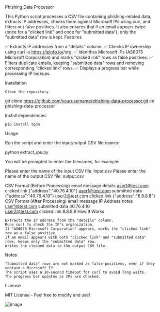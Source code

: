 Phishing Data Processor

This Python script processes a CSV file containing phishing-related data, extracts IP addresses, checks them against Microsoft IPs using curl, and filters out false positives. It also ensures that if an email appears twice (once for a "clicked link" and once for "submitted data"), only the "submitted data" row is kept.
Features

✅ Extracts IP addresses from a "details" column.
✅ Checks IP ownership using curl -s https://ipinfo.io/<IP>/org.
✅ Identifies Microsoft IPs (AS8075 Microsoft Corporation) and marks "clicked link" rows as false positives.
✅ Filters duplicate emails, keeping "submitted data" rows and removing corresponding "clicked link" rows.
✅ Displays a progress bar while processing IP lookups.

Installation

    Clone the repository

git clone https://github.com/yourusername/phishing-data-processor.git
cd phishing-data-processor

Install dependencies

    pip install tqdm

Usage

Run the script and enter the input/output CSV file names:

python extract_ips.py

You will be prompted to enter the filenames, for example:

Please enter the name of the input CSV file: input.csv
Please enter the name of the output CSV file: output.csv

CSV Format (Before Processing)
email	message	details
user1@test.com	clicked link	{"address":"40.76.4.10"}
user1@test.com	submitted data	{"address":"40.76.4.10"}
user2@test.com	clicked link	{"address":"8.8.8.8"}
CSV Format (After Processing)
email	message	IP Address	notes
user1@test.com	submitted data	40.76.4.10	
user2@test.com	clicked link	8.8.8.8	
How It Works

    Extracts the IP address from the "details" column.
    Runs curl to check the IP’s organization.
    If "AS8075 Microsoft Corporation" appears, marks the "clicked link" row as a false positive.
    If an email appears with both "clicked link" and "submitted data" rows, keeps only the "submitted data" row.
    Writes the cleaned data to the output CSV file.

Notes

    "Submitted data" rows are not marked as false positives, even if they contain a Microsoft IP.
    The script uses a 10-second timeout for curl to avoid long waits.
    The progress bar updates as IPs are checked.

License

MIT License – Feel free to modify and use!



![image](https://github.com/user-attachments/assets/2b15d6b0-f073-48ed-906a-7b024a33e4e9)

